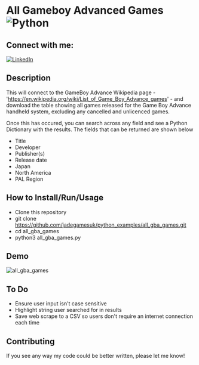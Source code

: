 # All Gameboy Advanced Games ![Python](https://img.shields.io/badge/python-3670A0?style=for-the-badge&logo=python&logoColor=ffdd54)

## Connect with me:
[![LinkedIn](https://img.shields.io/badge/linkedin-%230077B5.svg?style=for-the-badge&logo=linkedin&logoColor=white)](https://uk.linkedin.com/in/efe-enobakhare)

## Description
This will connect to the GameBoy Advance Wikipedia page - 'https://en.wikipedia.org/wiki/List_of_Game_Boy_Advance_games' - and download the table showing all games released for the Game Boy Advance handheld system, excluding any cancelled and unlicenced games.

Once this has occured, you can search across any field and see a Python Dictionary with the results. The fields that can be returned are shown below
- Title
- Developer
- Publisher(s)
- Release date
-   Japan
-   North America
-   PAL Region

## How to Install/Run/Usage
- Clone this repository
-   git clone https://github.com/jadegamesuk/python_examples/all_gba_games.git
-   cd all_gba_games
-   python3 all_gba_games.py

## Demo
![all_gba_games](https://github.com/jadegamesuk/python_examples/assets/39485724/99d8cf9a-f859-4f94-91fb-8b96c5fa1916)


## To Do
- Ensure user input isn't case sensitive
- Highlight string user searched for in results
- Save web scrape to a CSV so users don't require an internet connection each time 

## Contributing
If you see any way my code could be better written, please let me know!


